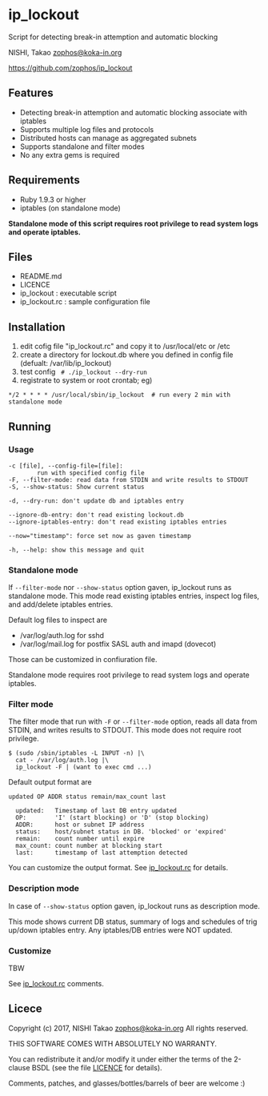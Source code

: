 # ip_lockout

Script for detecting break-in attemption and automatic blocking

NISHI, Takao <zophos@koka-in.org>

https://github.com/zophos/ip_lockout

## Features

 * Detecting break-in attemption and automatic blocking associate with iptables
 * Supports multiple log files and protocols
 * Distributed hosts can manage as aggregated subnets
 * Supports standalone and filter modes
 * No any extra gems is required

## Requirements

 * Ruby 1.9.3 or higher
 * iptables (on standalone mode) 

**Standalone mode of this script requires root privilege to read
system logs and operate iptables.**


## Files

  * README.md
  * LICENCE
  * ip_lockout : executable script
  * ip_lockout.rc : sample configuration file


## Installation

 1. edit cofig file "ip_lockout.rc" and copy it to /usr/local/etc or /etc
 2. create a directory for lockout.db where you defined in config file
(defualt: /var/lib/ip_lockout)
 3. test config ` # ./ip_lockout --dry-run`
 4. registrate to system or root crontab; eg)

`*/2 * * * * /usr/local/sbin/ip_lockout  # run every 2 min with standalone mode`


## Running

### Usage

    -c [file], --config-file=[file]:
            run with specified config file
    -F, --filter-mode: read data from STDIN and write results to STDOUT
    -S, --show-status: Show current status
    
    -d, --dry-run: don't update db and iptables entry
    
    --ignore-db-entry: don't read existing lockout.db
    --ignore-iptables-entry: don't read existing iptables entries
    
    --now="timestamp": force set now as gaven timestamp
    
    -h, --help: show this message and quit

### Standalone mode

If `--filter-mode` nor `--show-status` option gaven, ip_lockout runs
as standalone mode.
This mode read existing iptables entries, inspect log files, and
add/delete iptables entries.

Default log files to inspect are

 * /var/log/auth.log for sshd
 * /var/log/mail.log for postfix SASL auth and imapd (dovecot)

Those can be customized in confiuration file.

Standalone mode requires root privilege to read system logs and operate
iptables.


### Filter mode

The filter mode that run with `-F` or `--filter-mode` option, reads
all data from STDIN, and writes results to STDOUT.
This mode does not require root privilege.


    $ (sudo /sbin/iptables -L INPUT -n) |\
      cat - /var/log/auth.log |\
      ip_lockout -F | (want to exec cmd ...)


Default output format are

    updated OP ADDR status remain/max_count last
    
      updated:   Timestamp of last DB entry updated
      OP:        'I' (start blocking) or 'D' (stop blocking)
      ADDR:      host or subnet IP address
      status:    host/subnet status in DB. 'blocked' or 'expired'
      remain:    count number until expire
      max_count: count number at blocking start
      last:      timestamp of last attemption detected

You can customize the output format.
See [ip_lockout.rc](./ip_lockout.rc) for details.


### Description mode

In case of `--show-status` option gaven, ip_lockout runs
as description mode.

This mode shows current DB status, summary of logs and schedules of
trig up/down iptables entry.
Any iptables/DB entries were NOT updated.


### Customize

TBW

See [ip_lockout.rc](./ip_lockout.rc) comments.


## Licece
Copyright (c) 2017, NISHI Takao <zophos@koka-in.org>
All rights reserved.

THIS SOFTWARE COMES WITH ABSOLUTELY NO WARRANTY.

You can redistribute it and/or modify it under either the terms of the
2-clause BSDL (see the file [LICENCE](LICENCE) for details).

Comments, patches, and glasses/bottles/barrels of beer are welcome :)
